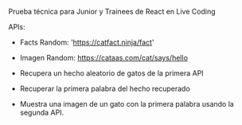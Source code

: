 Prueba técnica para Junior y Trainees de React en Live Coding

APIs:
- Facts Random: 'https://catfact.ninja/fact'
- Imagen Random: https://cataas.com/cat/says/hello

- Recupera un hecho aleatorio de gatos de la primera API
- Recuperar la primera palabra del hecho recuperado
- Muestra una imagen de un gato con la primera palabra usando la segunda API.
